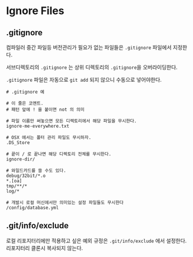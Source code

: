 # Ignore Files

## .gitignore

컴파일러 중간 파일등 버전관리가 필요가 없는 파일들은 `.gitignore` 파일에서 지정한다.

서브디렉토리의 `.gitignore` 는 상위 디렉토리의 `.gitignore`을 오버라이딩한다.

`.gitignore` 파일은 자동으로 `git add` 되지 않으니 수동으로 넣어야한다.

	# .gitignore 예

	# 이 줄은 코멘트.
	# 패턴 앞에 ! 을 붙이면 not 의 의미

	# 파일 이름만 써놓으면 모든 디렉토리에서 해당 파일을 무시한다.
	ignore-me-everywhere.txt

	# OSX 에서는 폴터 관리 파일도 무시하자.
	.DS_Store

	# 끝이 / 로 끝나면 해당 디렉토리 전체를 무시한다.
	ignore-dir/

	# 와일드카드를 쓸 수도 있다.
	debug/32bit/*.o
	*.[oa]
	tmp/**/*
	log/*

	# 개발시 로컬 머신에서만 의미있는 설정 파일들도 무시한다
	/config/database.yml


## .git/info/exclude

로컬 리포지터리에만 적용하고 싶은 예외 규정은 `.git/info/exclude` 에서 설정한다.
리포지터리 클론시 복사되지 않는다.

